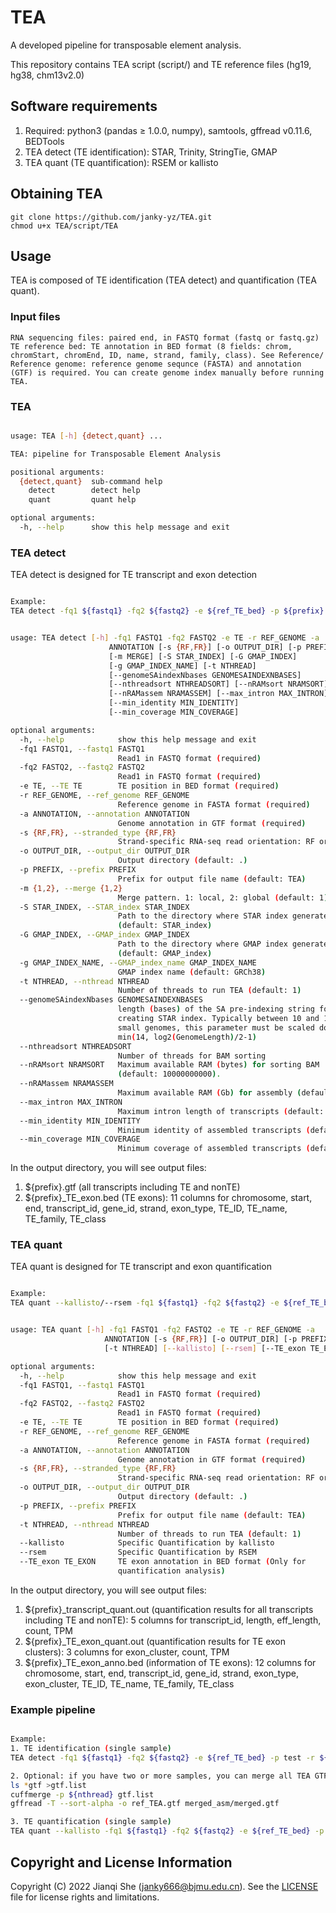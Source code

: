 # TEA
A developed pipeline for transposable element analysis.

This repository contains TEA script (script/) and TE reference files (hg19, hg38, chm13v2.0)
## Software requirements

1. Required: python3 (pandas ≥ 1.0.0, numpy), samtools, gffread v0.11.6, BEDTools
2. TEA detect (TE identification): STAR, Trinity, StringTie, GMAP
3. TEA quant (TE quantification): RSEM or kallisto

## Obtaining TEA

```
git clone https://github.com/janky-yz/TEA.git
chmod u+x TEA/script/TEA
```

## Usage

TEA is composed of TE identification (TEA detect) and quantification (TEA quant).

### Input files

```
RNA sequencing files: paired end, in FASTQ format (fastq or fastq.gz)
TE reference bed: TE annotation in BED format (8 fields: chrom, chromStart, chromEnd, ID, name, strand, family, class). See Reference/
Reference genome: reference genome sequnce (FASTA) and annotation (GTF) is required. You can create genome index manually before running TEA.
```

### TEA

```bash

usage: TEA [-h] {detect,quant} ...

TEA: pipeline for Transposable Element Analysis

positional arguments:
  {detect,quant}  sub-command help
    detect        detect help
    quant         quant help

optional arguments:
  -h, --help      show this help message and exit
```

### TEA detect

TEA detect is designed for TE transcript and exon detection

```bash

Example:
TEA detect -fq1 ${fastq1} -fq2 ${fastq2} -e ${ref_TE_bed} -p ${prefix} -r ${ref_genome_fasta} -a ${ref_genome_gtf} -t ${nthread}
```

```bash

usage: TEA detect [-h] -fq1 FASTQ1 -fq2 FASTQ2 -e TE -r REF_GENOME -a
                      ANNOTATION [-s {RF,FR}] [-o OUTPUT_DIR] [-p PREFIX]
                      [-m MERGE] [-S STAR_INDEX] [-G GMAP_INDEX]
                      [-g GMAP_INDEX_NAME] [-t NTHREAD]
                      [--genomeSAindexNbases GENOMESAINDEXNBASES]
                      [--nthreadsort NTHREADSORT] [--nRAMsort NRAMSORT]
                      [--nRAMassem NRAMASSEM] [--max_intron MAX_INTRON]
                      [--min_identity MIN_IDENTITY]
                      [--min_coverage MIN_COVERAGE]

optional arguments:
  -h, --help            show this help message and exit
  -fq1 FASTQ1, --fastq1 FASTQ1
                        Read1 in FASTQ format (required)
  -fq2 FASTQ2, --fastq2 FASTQ2
                        Read1 in FASTQ format (required)
  -e TE, --TE TE        TE position in BED format (required)
  -r REF_GENOME, --ref_genome REF_GENOME
                        Reference genome in FASTA format (required)
  -a ANNOTATION, --annotation ANNOTATION
                        Genome annotation in GTF format (required)
  -s {RF,FR}, --stranded_type {RF,FR}
                        Strand-specific RNA-seq read orientation: RF or FR
  -o OUTPUT_DIR, --output_dir OUTPUT_DIR
                        Output directory (default: .)
  -p PREFIX, --prefix PREFIX
                        Prefix for output file name (default: TEA)
  -m {1,2}, --merge {1,2}
                        Merge pattern. 1: local, 2: global (default: 1)
  -S STAR_INDEX, --STAR_index STAR_INDEX
                        Path to the directory where STAR index generated
                        (default: STAR_index)
  -G GMAP_INDEX, --GMAP_index GMAP_INDEX
                        Path to the directory where GMAP index generated
                        (default: GMAP_index)
  -g GMAP_INDEX_NAME, --GMAP_index_name GMAP_INDEX_NAME
                        GMAP index name (default: GRCh38)
  -t NTHREAD, --nthread NTHREAD
                        Number of threads to run TEA (default: 1)
  --genomeSAindexNbases GENOMESAINDEXNBASES
                        length (bases) of the SA pre-indexing string for
                        creating STAR index. Typically between 10 and 15. For
                        small genomes, this parameter must be scaled down to
                        min(14, log2(GenomeLength)/2-1)
  --nthreadsort NTHREADSORT
                        Number of threads for BAM sorting
  --nRAMsort NRAMSORT   Maximum available RAM (bytes) for sorting BAM
                        (default: 10000000000).
  --nRAMassem NRAMASSEM
                        Maximum available RAM (Gb) for assembly (default: 10G)
  --max_intron MAX_INTRON
                        Maximum intron length of transcripts (default: 200000)
  --min_identity MIN_IDENTITY
                        Minimum identity of assembled transcripts (default: 0.95)
  --min_coverage MIN_COVERAGE
                        Minimum coverage of assembled transcripts (default: 0.95)
```

In the output directory, you will see output files:
1. ${prefix}.gtf (all transcripts including TE and nonTE)
2. ${prefix}_TE_exon.bed (TE exons): 11 columns for chromosome, start, end, transcript_id, gene_id, strand, exon_type, TE_ID, TE_name, TE_family, TE_class

### TEA quant

TEA quant is designed for TE transcript and exon quantification

```bash

Example:
TEA quant --kallisto/--rsem -fq1 ${fastq1} -fq2 ${fastq2} -e ${ref_TE_bed} -p ${prefix} -r ${ref_genome_fasta} -a ${ref_TEA_gtf} -t ${nthread}
```

```bash

usage: TEA quant [-h] -fq1 FASTQ1 -fq2 FASTQ2 -e TE -r REF_GENOME -a
                     ANNOTATION [-s {RF,FR}] [-o OUTPUT_DIR] [-p PREFIX]
                     [-t NTHREAD] [--kallisto] [--rsem] [--TE_exon TE_EXON]

optional arguments:
  -h, --help            show this help message and exit
  -fq1 FASTQ1, --fastq1 FASTQ1
                        Read1 in FASTQ format (required)
  -fq2 FASTQ2, --fastq2 FASTQ2
                        Read1 in FASTQ format (required)
  -e TE, --TE TE        TE position in BED format (required)
  -r REF_GENOME, --ref_genome REF_GENOME
                        Reference genome in FASTA format (required)
  -a ANNOTATION, --annotation ANNOTATION
                        Genome annotation in GTF format (required)
  -s {RF,FR}, --stranded_type {RF,FR}
                        Strand-specific RNA-seq read orientation: RF or FR
  -o OUTPUT_DIR, --output_dir OUTPUT_DIR
                        Output directory (default: .)
  -p PREFIX, --prefix PREFIX
                        Prefix for output file name (default: TEA)
  -t NTHREAD, --nthread NTHREAD
                        Number of threads to run TEA (default: 1)
  --kallisto            Specific Quantification by kallisto
  --rsem                Specific Quantification by RSEM
  --TE_exon TE_EXON     TE exon annotation in BED format (Only for
                        quantification analysis)
```

In the output directory, you will see output files:
1. ${prefix}_transcript_quant.out (quantification results for all transcripts including TE and nonTE): 5 columns for transcript_id, length, eff_length, count, TPM
2. ${prefix}_TE_exon_quant.out (quantification results for TE exon clusters): 3 columns for exon_cluster, count, TPM
3. ${prefix}_TE_exon_anno.bed (information of TE exons): 12 columns for chromosome, start, end, transcript_id, gene_id, strand, exon_type, exon_cluster, TE_ID, TE_name, TE_family, TE_class

### Example pipeline

```bash

Example:
1. TE identification (single sample)
TEA detect -fq1 ${fastq1} -fq2 ${fastq2} -e ${ref_TE_bed} -p test -r ${ref_genome_fasta} -a ${ref_genome_gtf} -t ${nthread}

2. Optional: if you have two or more samples, you can merge all TEA GTF files (generated by step 1) by meta-assembly tools (Cuffmerge is recommended)
ls *gtf >gtf.list
cuffmerge -p ${nthread} gtf.list
gffread -T --sort-alpha -o ref_TEA.gtf merged_asm/merged.gtf

3. TE quantification (single sample)
TEA quant --kallisto -fq1 ${fastq1} -fq2 ${fastq2} -e ${ref_TE_bed} -p test -r ${ref_genome_fasta} -a ${ref_TEA_gtf} -t ${nthread}
```

## Copyright and License Information

Copyright (C) 2022 Jianqi She (janky666@bjmu.edu.cn). See the [LICENSE](https://github.com/janky-yz/TEA/blob/main/LICENSE) file for license rights and limitations.
